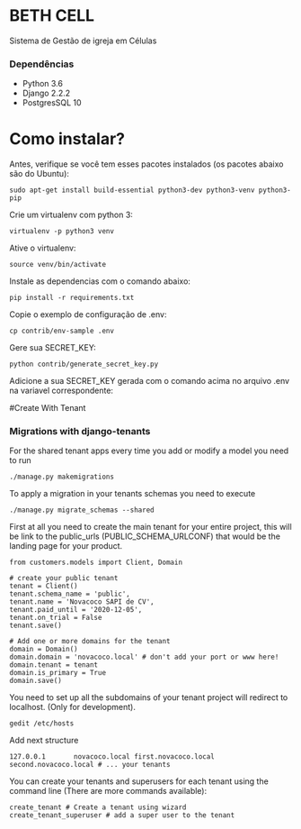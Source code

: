 # BETH CELL

Sistema de Gestão de igreja em  Células

### Dependências

- Python 3.6
- Django 2.2.2
- PostgresSQL 10

# Como instalar?

Antes, verifique se você tem esses pacotes instalados (os pacotes abaixo são do Ubuntu):

```
sudo apt-get install build-essential python3-dev python3-venv python3-pip
```

Crie um virtualenv com python 3:

```
virtualenv -p python3 venv
```

Ative o virtualenv:

```
source venv/bin/activate
```

Instale as dependencias com o comando abaixo:

```
pip install -r requirements.txt
```

Copie o exemplo de configuração de .env:

```
cp contrib/env-sample .env
```

Gere sua SECRET_KEY:

```
python contrib/generate_secret_key.py
```

Adicione a sua SECRET_KEY gerada com o comando acima no arquivo .env na variavel correspondente:

#Create With Tenant 

### Migrations with django-tenants

For the shared tenant apps every time you add or modify a model you need to run

    ./manage.py makemigrations

To apply a migration in your tenants schemas you need to execute

    ./manage.py migrate_schemas --shared


First at all you need to create the main tenant for your entire project, this will be link to the public_urls (PUBLIC_SCHEMA_URLCONF) that would be the landing page for your product.

    from customers.models import Client, Domain

    # create your public tenant
    tenant = Client()
    tenant.schema_name = 'public',
    tenant.name = 'Novacoco SAPI de CV',
    tenant.paid_until = '2020-12-05',
    tenant.on_trial = False
    tenant.save()

    # Add one or more domains for the tenant
    domain = Domain()
    domain.domain = 'novacoco.local' # don't add your port or www here!
    domain.tenant = tenant
    domain.is_primary = True
    domain.save()

You need to set up all the subdomains of your tenant project will redirect to localhost. (Only for development).

    gedit /etc/hosts

Add next structure 

    127.0.0.1       novacoco.local first.novacoco.local second.novacoco.local # ... your tenants

You can create your tenants and superusers for each tenant using the command line (There are more commands available):

    create_tenant # Create a tenant using wizard
    create_tenant_superuser # add a super user to the tenant